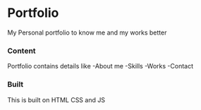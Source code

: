 # Portfolio
My Personal portfolio to know me and my works better

### Content 

Portfolio contains details like
-About me 
-Skills
-Works
-Contact

### Built
This is built on HTML CSS and JS 

